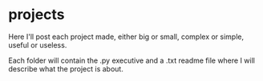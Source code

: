 # projects

Here I'll post each project made, either big or small, complex or simple, useful or useless. 

Each folder will contain the .py executive and a .txt readme file where I will describe what the project is about. 
